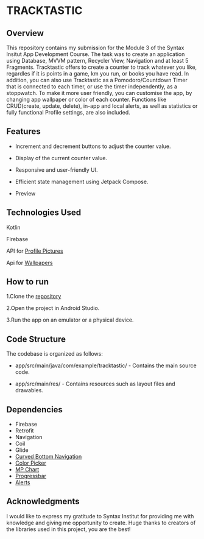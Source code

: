 # TRACKTASTIC

## Overview

This repository contains my submission for the Module 3 of the Syntax Insitut App Development
Course. The task
was to create an application using Database, MVVM pattern, Recycler View, Navigation and at least 5
Fragments. Tracktastic offers to create a counter to track whatever you like, regardles if it is
points in a game, km you run, or books you have read.
In addition, you can also use Tracktastic as a Pomodoro/Countdown Timer that is connected to each
timer, or use the timer independently, as a stoppwatch.
To make it more user friendly, you can customise the app, by changing app wallpaper or color of each
counter.
Functions like CRUD(create, update, delete), in-app and local alerts, as well as statistics or fully
functional Profile settings, are also included.

## Features

* Increment and decrement buttons to adjust the counter value.

* Display of the current counter value.

* Responsive and user-friendly UI.

* Efficient state management using Jetpack Compose.

* Preview

## Technologies Used

Kotlin

Firebase

API for [Profile Pictures](https://avatar-placeholder.iran.liara.run)

Api for [Wallpapers](https://pixabay.com)

## How to run

1.Clone
the [repository](https://github.com/SI-Classroom-Batch-016/android-praxisprojekt-kuehnjoanna.git)

2.Open the project in Android Studio.

3.Run the app on an emulator or a physical device.

## Code Structure

The codebase is organized as follows:

* app/src/main/java/com/example/tracktastic/ - Contains the main source code.

* app/src/main/res/ - Contains resources such as layout files and drawables.

## Dependencies

* Firebase
* Retrofit
* Navigation
* Coil
* Glide
* [Curved Bottom Navigation](https://github.com/qamarelsafadi/CurvedBottomNavigation)
* [Color Picker](https://github.com/novatien/SmartColorPicker)
* [MP Chart](https://github.com/PhilJay/MPAndroidChart)
* [Progressbar](https://github.com/lopspower/CircularProgressBar)
* [Alerts](https://github.com/Tapadoo/Alerter)

## Acknowledgments

I would like to express my gratitude to Syntax Institut for providing me with knowledge and giving
me opportunity to create.
Huge thanks to creators of the libraries used in this project, you are the best!
